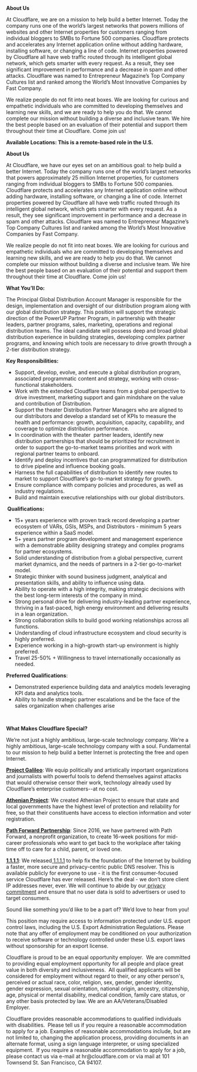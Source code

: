 <div class="content-intro">
	<div><strong>About Us</strong></div>
	<div>
		<p>At Cloudflare, we are on a mission to help build a better Internet. Today the company runs one of the world’s largest networks that powers millions of websites and other Internet properties for customers ranging from individual bloggers to SMBs to Fortune 500 companies. Cloudflare protects and accelerates any Internet application online without adding hardware, installing software, or changing a line of code. Internet properties powered by Cloudflare all have web traffic routed through its intelligent global network, which gets smarter with every request. As a result, they see significant improvement in performance and a decrease in spam and other attacks. Cloudflare was named to Entrepreneur Magazine’s Top Company Cultures list and ranked among the World’s Most Innovative Companies by Fast Company.&nbsp;</p>
		<p><span style="font-weight: 400;">We realize people do not fit into neat boxes. We are looking for curious and empathetic individuals who are committed to developing themselves and learning new skills, and we are ready to help you do that. We cannot complete our mission without building a diverse and inclusive team. We hire the best people based on an evaluation of their potential and support them throughout their time at Cloudflare. Come join us!&nbsp;</span></p>
	</div>
</div>
<p><strong>Available Locations: This is a remote-based role in the U.S.&nbsp;</strong></p>
<p><strong>About Us</strong></p>
<p>At Cloudflare, we have our eyes set on an ambitious goal: to help build a better Internet. Today the company runs one of the world’s largest networks that powers approximately 25 million Internet properties, for customers ranging from individual bloggers to SMBs to Fortune 500 companies. Cloudflare protects and accelerates any Internet application online without adding hardware, installing software, or changing a line of code. Internet properties powered by Cloudflare all have web traffic routed through its intelligent global network, which gets smarter with every request. As a result, they see significant improvement in performance and a decrease in spam and other attacks. Cloudflare was named to Entrepreneur Magazine’s Top Company Cultures list and ranked among the World’s Most Innovative Companies by Fast Company.&nbsp;</p>
<p>We realize people do not fit into neat boxes. We are looking for curious and empathetic individuals who are committed to developing themselves and learning new skills, and we are ready to help you do that. We cannot complete our mission without building a diverse and inclusive team. We hire the best people based on an evaluation of their potential and support them throughout their time at Cloudflare. Come join us!&nbsp;</p>
<p><strong>What You’ll Do:</strong></p>
<p>The Principal Global Distribution Account Manager is responsible for the design, implementation and oversight of our distribution program along with our global distribution strategy. This position will support the strategic direction of the PowerUP Partner Program, in partnership with theater leaders, partner programs, sales, marketing, operations and regional distribution teams. The ideal candidate will possess deep and broad global distribution experience in building strategies, developing complex partner programs, and knowing which tools are necessary to drive growth through a 2-tier distribution strategy.&nbsp;</p>
<p><strong>Key Responsibilities:</strong></p>
<ul>
	<li>Support, develop, evolve, and execute a global distribution program, associated programmatic content and strategy, working with cross-functional stakeholders.</li>
	<li>Work with the extended Cloudflare teams from a global perspective to drive investment, marketing support and gain mindshare on the value and contribution of Distribution.</li>
	<li>Support the theater Distribution Partner Managers who are aligned to our distributors and develop a standard set of KPIs to measure the health and performance: growth, acquisition, capacity, capability, and coverage to optimize distribution performance.</li>
	<li>In coordination with the theater&nbsp; partner leaders, identify new distribution partnerships that should be prioritized for recruitment in order to support the go-to-market teams priorities and work with regional partner teams to onboard.</li>
	<li>Identify and deploy incentives that can programmatized for distribution to drive pipeline and influence booking goals.</li>
	<li>Harness the full capabilities of distribution to identify new routes to market to support Cloudflare’s go-to-market strategy for growth.</li>
	<li>Ensure compliance with company policies and procedures, as well as industry regulations.</li>
	<li>Build and maintain executive relationships with our global distributors.</li>
</ul>
<p><strong>&nbsp;Qualifications:</strong></p>
<ul>
	<li>15+ years experience with proven track record developing a partner ecosystem of VARs, GSIs, MSPs, and Distributors - minimum 5 years experience within a SaaS model.</li>
	<li>5+ years partner program development and management experience with a demonstrable ability designing strategy and complex programs for partner ecosystems.</li>
	<li>Solid understanding of distribution from a global perspective, current market dynamics, and the needs of partners in a 2-tier go-to-market model.</li>
	<li>Strategic thinker with sound business judgment, analytical and presentation skills, and ability to influence using data.</li>
	<li>Ability to operate with a high integrity, making strategic decisions with the best long-term interests of the company in mind.</li>
	<li>Strong personal drive for delivering industry-leading partner experience, thriving in a fast-paced, high energy environment and delivering results in a lean organization.&nbsp;</li>
	<li>Strong collaboration skills to build good working relationships across all functions.</li>
	<li>Understanding of cloud infrastructure ecosystem and cloud security is highly preferred.</li>
	<li>Experience working in a high-growth start-up environment is highly preferred.</li>
	<li>Travel 25-50% + Willingness to travel internationally occasionally as needed.</li>
</ul>
<p><strong>Preferred Qualifications</strong>:</p>
<ul>
	<li>Demonstrated experience building data and analytics models leveraging KPI data and analytics tools.</li>
	<li>Ability to handle strategic partner escalations and be the face of the sales organization when challenges arise</li>
</ul>
<p>&nbsp;</p>
<div class="content-conclusion">
	<p><strong>What Makes Cloudflare Special?</strong></p>
	<p><span style="font-weight: 400;">We’re not just a highly ambitious, large-scale technology company. We’re a highly ambitious, large-scale technology company with a soul. Fundamental to our mission to help build a better Internet is protecting the free and open Internet.</span></p>
	<p><a href="https://blog.cloudflare.com/protecting-free-expression-online/"><strong>Project Galileo</strong></a><span style="font-weight: 400;">: We equip politically and artistically important organizations and journalists with powerful tools to defend themselves against attacks that would otherwise censor their work, technology already used by Cloudflare’s enterprise customers--at no cost.</span></p>
	<p><strong><a href="https://www.cloudflare.com/athenian/">Athenian Project</a></strong><span style="font-weight: 400;">: We created Athenian Project to ensure that state and local governments have the highest level of protection and reliability for free, so that their constituents have access to election information and voter registration.</span></p>
	<p><a href="https://blog.cloudflare.com/tag/path-forward/"><strong>Path Forward Partnership</strong></a><span style="font-weight: 400;">: Since 2016, we have partnered with Path Forward, a nonprofit organization, to create 16-week positions for mid-career professionals who want to get back to the workplace after taking time off to care for a child, parent, or loved one.</span></p>
	<p><a href="https://1.1.1.1/"><strong>1.1.1.1</strong></a><span style="font-weight: 400;">: We released</span><a href="https://1.1.1.1/"> <span style="font-weight: 400;">1.1.1.1</span></a><span style="font-weight: 400;"> to help fix the foundation of the Internet by building a faster, more secure and privacy-centric public DNS resolver. This is available publicly for everyone to use - it is the first consumer-focused service Cloudflare has ever released. Here’s the deal - we don’t store client IP addresses never, ever. We will continue to abide by our</span><a href="https://developers.cloudflare.com/1.1.1.1/privacy/public-dns-resolver"> privacy commitment</a><span style="font-weight: 400;"> and ensure that no user data is sold to advertisers or used to target consumers.</span></p>
	<p><span style="font-weight: 400;">Sound like something you’d like to be a part of? We’d love to hear from you!</span></p>
	<p><span style="font-weight: 400;">This position may require access to information protected under U.S. export control laws, including the U.S. Export Administration Regulations. Please note that any offer of employment may be conditioned on your authorization to receive software or technology controlled under these U.S. export laws without sponsorship for an export license.</span></p>
	<p><span style="font-weight: 400;">Cloudflare is proud to be an equal opportunity employer. &nbsp;We are committed to providing equal employment opportunity for all people and place great value in both diversity and inclusiveness. &nbsp;All qualified applicants will be considered for employment without regard to their, or any other person's, perceived or actual</span> <span style="font-weight: 400;">race, color, religion, sex, gender, gender identity, gender expression, sexual orientation, national origin, ancestry, citizenship, age, physical or mental disability, medical condition, family care status, or any other basis protected by law. </span><span style="font-weight: 400;">We are an AA/Veterans/Disabled Employer.</span></p>
	<p><span style="font-weight: 400;">Cloudflare provides reasonable accommodations to qualified individuals with disabilities. &nbsp;Please tell us if you require a reasonable accommodation to apply for a job. Examples of reasonable accommodations include, but are not limited to, changing the application process, providing documents in an alternate format, using a sign language interpreter, or using specialized equipment. &nbsp;If you require a reasonable accommodation to apply for a job, please contact us via e-mail at </span><span style="font-weight: 400;">hr@cloudflare.com</span><span style="font-weight: 400;"> or via mail at 101 Townsend St. San Francisco, CA 94107.</span></p>
</div>